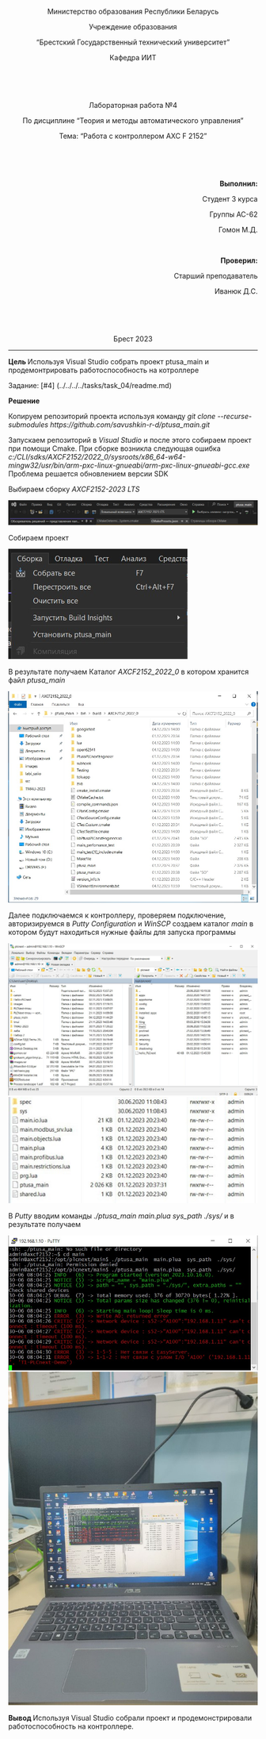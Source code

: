 ﻿<p align="center"> Министерство образования Республики Беларусь</p>
<p align="center">Учреждение образования</p>
<p align="center">“Брестский Государственный технический университет”</p>
<p align="center">Кафедра ИИТ</p>
<br><br><br>
<p align="center">Лабораторная работа №4</p>
<p align="center">По дисциплине “Теория и методы автоматического управления”</p>
<p align="center">Тема: “Работа с контроллером AXC F 2152”</p>
<br><br><br>
<p align="right"><strong>Выполнил:</strong></p>
<p align="right">Студент 3 курса</p>
<p align="right">Группы АС-62</p>
<p align="right">Гомон М.Д.</p>
<br>
<p align="right"><strong>Проверил:</strong></p>
<p align="right">Старший преподаватель</p>
<p align="right">Иванюк Д.С.</p>
<br><br><br>
<p align="center">Брест 2023</p>

---
<p> <strong> Цель </strong> Используя Visual Studio собрать проект ptusa_main и продемонтрировать работоспособность на котроллере </p>

Задание: [#4] (../../../../tasks/task_04/readme.md) 

<p> <strong> Решение </strong> </p>


<p>Копируем репозиторий проекта используя команду <em> git clone --recurse-submodules https://github.com/savushkin-r-d/ptusa_main.git </em> </p>
<p>Запускаем репозиторий в <em> Visual Studio </em> и после этого собираем проект при помощи Cmake. При сборке возникла следующая ошибка <em>c:/CLI/sdks/AXCF2152/2022_0/sysroots/x86_64-w64-mingw32/usr/bin/arm-pxc-linux-gnueabi/arm-pxc-linux-gnueabi-gcc.exe</em> Проблема решается обновлением версии SDK </p> 
<p>Выбираем сборку <em>AXCF2152-2023 LTS</em></p>

![](images/assembly_selections.jpg)

<p>Собираем проект</p>

![](images/project_assembly.jpg)

<p>В результате получаем Каталог <em>AXCF2152_2022_0 </em> в котором хранится файл <em>ptusa_main</em> </p>

![](images/build_result.jpg)

<p>Далее подключаемся к контроллеру, проверяем подключение, авторизируемся в <em>Putty Configuration</em> и <em>WinSCP</em> создаем каталог <em>main</em> в котором будут находиться нужные файлы для запуска программы </p>

![](images/files.jpg)
![](images/files_for_start_project.jpg)

<p>В <em>Putty</em> вводим  команды <em>./ptusa_main  main.plua  sys_path  ./sys/</em> и в результате получаем </p>

![](images/output.jpg)
![](images/photo_output.jpg)

<p><strong>Вывод </strong>Используя Visual Studio собрали проект и продемонстрировали работоспособность на контроллере. </p>
